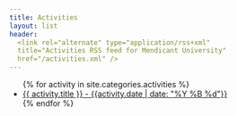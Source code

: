 ```yaml
---
title: Activities
layout: list
header:
  <link rel="alternate" type="application/rss+xml"
  title="Activities RSS feed for Mendicant University"
  href="/activities.xml" />
---
```


<ul>
{% for activity in site.categories.activities %}
  <li>
    <a href="{{activity.url}}">
      {{ activity.title }} - {{activity.date | date: "%Y %B %d"}}
    </a>
  </li>
{% endfor %}
</ul>